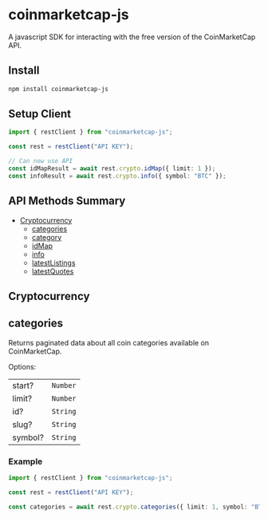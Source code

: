 # coinmarketcap-js

A javascript SDK for interacting with the free version of the CoinMarketCap API.

## Install

```bash
npm install coinmarketcap-js
```

## Setup Client

```typescript
import { restClient } from "coinmarketcap-js";

const rest = restClient("API KEY");

// Can now use API
const idMapResult = await rest.crypto.idMap({ limit: 1 });
const infoResult = await rest.crypto.info({ symbol: "BTC" });
```

## API Methods Summary

- [Cryptocurrency](#cryptocurrency)
  - [categories](#categories)
  - [category](#category)
  - [idMap](#idMap)
  - [info](#info)
  - [latestListings](#latestListings)
  - [latestQuotes](#latestQuotes)

## Cryptocurrency

## categories

Returns paginated data about all coin categories available on CoinMarketCap.

Options:

|         |          |
| ------- | -------- |
| start?  | `Number` |
| limit?  | `Number` |
| id?     | `String` |
| slug?   | `String` |
| symbol? | `String` |

### Example

```typescript
import { restClient } from "coinmarketcap-js";

const rest = restClient("API KEY");

const categories = await rest.crypto.categories({ limit: 1, symbol: "BTC" });
```

